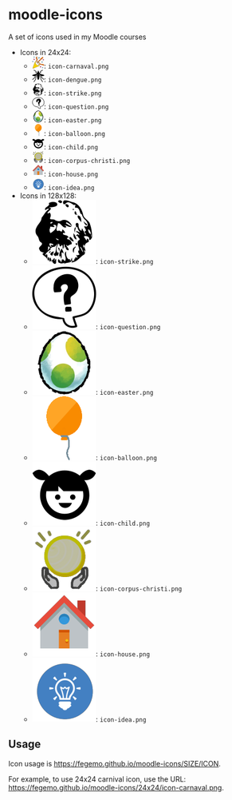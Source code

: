 # moodle-icons
A set of icons used in my Moodle courses

- Icons in 24x24:
  - ![Carnival icon](24x24/icon-carnaval.png): `icon-carnaval.png`
  - ![Dengue mosquito icon](24x24/icon-dengue.png): `icon-dengue.png`
  - ![Strike icon](24x24/icon-strike.png): `icon-strike.png`
  - ![Question mark icon](24x24/icon-question.png): `icon-question.png`
  - ![Yoshi's egg icon](24x24/icon-easter.png): `icon-easter.png`
  - ![Balloon icon](24x24/icon-balloon.png): `icon-balloon.png`
  - ![Child icon](24x24/icon-child.png): `icon-child.png`
  - ![Corpus Christi icon](24x24/icon-corpus-christi.png): `icon-corpus-christi.png`
  - ![House icon](24x24/icon-house.png): `icon-house.png`
  - ![Idea icon](24x24/icon-idea.png): `icon-idea.png`
- Icons in 128x128:
  - ![Strike icon](128x128/icon-strike.png): `icon-strike.png`
  - ![Question mark icon](128x128/icon-question.png): `icon-question.png`
  - ![Yoshi's egg icon](128x128/icon-easter.png): `icon-easter.png`
  - ![Balloon icon](128x128/icon-balloon.png): `icon-balloon.png`
  - ![Child icon](128x128/icon-child.png): `icon-child.png`
  - ![Corpus Christi icon](128x128/icon-corpus-christi.png): `icon-corpus-christi.png`
  - ![House icon](128x128/icon-house.png): `icon-house.png`
  - ![Idea icon](128x128/icon-idea.png): `icon-idea.png`

## Usage

Icon usage is https://fegemo.github.io/moodle-icons/SIZE/ICON.

For example, to use 24x24 carnival icon, use the URL:
https://fegemo.github.io/moodle-icons/24x24/icon-carnaval.png.
